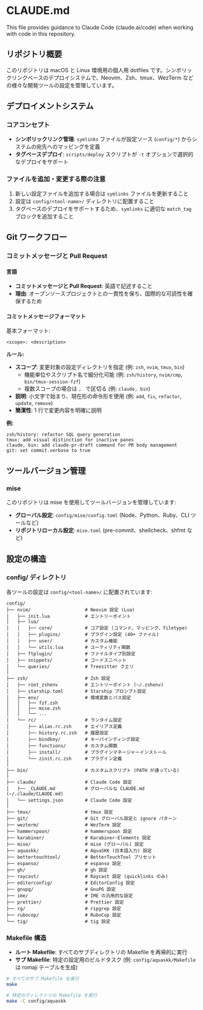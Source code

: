 # CLAUDE.md

This file provides guidance to Claude Code (claude.ai/code) when working with code in this repository.

## リポジトリ概要

このリポジトリは macOS と Linux 環境用の個人用 dotfiles です。シンボリックリンクベースのデプロイシステムで、Neovim、Zsh、tmux、WezTerm などの様々な開発ツールの設定を管理しています。

## デプロイメントシステム

### コアコンセプト

- **シンボリックリンク管理**: `symlinks` ファイルが設定ソース (`config/*`) からシステムの宛先へのマッピングを定義
- **タグベースデプロイ**: `scripts/deploy` スクリプトが `-t` オプションで選択的なデプロイをサポート

### ファイルを追加・変更する際の注意

1. 新しい設定ファイルを追加する場合は `symlinks` ファイルを更新すること
2. 設定は `config/<tool-name>/` ディレクトリに配置すること
3. タグベースのデプロイをサポートするため、`symlinks` に適切な `match_tag` ブロックを追加すること

## Git ワークフロー

### コミットメッセージと Pull Request

#### 言語

- **コミットメッセージと Pull Request**: 英語で記述すること
- **理由**: オープンソースプロジェクトとの一貫性を保ち、国際的な可読性を確保するため

#### コミットメッセージフォーマット

基本フォーマット:
```
<scope>: <description>
```

**ルール:**
- **スコープ**: 変更対象の設定ディレクトリを指定 (例: `zsh`, `nvim`, `tmux`, `bin`)
  - 機能単位やスクリプト名で細分化可能 (例: `zsh/history`, `nvim/cmp`, `bin/tmux-session-fzf`)
  - 複数スコープの場合は `, ` で区切る (例: `claude, bin`)
- **説明**: 小文字で始まり、現在形の命令形を使用 (例: `add`, `fix`, `refactor`, `update`, `remove`)
- **簡潔性**: 1 行で変更内容を明確に説明

**例:**
```
zsh/history: refactor SQL query generation
tmux: add visual distinction for inactive panes
claude, bin: add claude-pr-draft command for PR body management
git: set commit.verbose to true
```

## ツールバージョン管理

### mise

このリポジトリは mise を使用してツールバージョンを管理しています:

- **グローバル設定**: `config/mise/config.toml` (Node、Python、Ruby、CLI ツールなど)
- **リポジトリローカル設定**: `mise.toml` (pre-commit、shellcheck、shfmt など)

## 設定の構造

### config/ ディレクトリ

各ツールの設定は `config/<tool-name>/` に配置されています:

```
config/
├── nvim/                    # Neovim 設定 (Lua)
│   ├── init.lua             # エントリーポイント
│   ├── lua/
│   │   ├── core/            # コア設定 (コマンド、マッピング、filetype)
│   │   ├── plugins/         # プラグイン設定 (40+ ファイル)
│   │   ├── user/            # カスタム機能
│   │   └── utils.lua        # ユーティリティ関数
│   ├── ftplugin/            # ファイルタイプ別設定
│   ├── snippets/            # コードスニペット
│   └── queries/             # Treesitter クエリ
│
├── zsh/                     # Zsh 設定
│   ├── root_zshenv          # エントリーポイント (~/.zshenv)
│   ├── starship.toml        # Starship プロンプト設定
│   ├── env/                 # 環境変数とパス設定
│   │   ├── fzf.zsh
│   │   ├── mise.zsh
│   │   └── ...
│   └── rc/                  # ランタイム設定
│       ├── alias.rc.zsh     # エイリアス定義
│       ├── history.rc.zsh   # 履歴設定
│       ├── bindkey/         # キーバインディング設定
│       ├── functions/       # カスタム関数
│       ├── install/         # プラグインマネージャーインストール
│       └── zinit.rc.zsh     # プラグイン定義
│
├── bin/                     # カスタムスクリプト (PATH が通っている)
│
├── claude/                  # Claude Code 設定
│   ├── _CLAUDE.md           # グローバルな CLAUDE.md (~/.claude/CLAUDE.md)
│   └── settings.json        # Claude Code 設定
│
├── tmux/                    # tmux 設定
├── git/                     # Git グローバル設定と ignore パターン
├── wezterm/                 # WezTerm 設定
├── hammerspoon/             # hammerspoon 設定
├── karabiner/               # Karabiner-Elements 設定
├── mise/                    # mise (グローバル) 設定
├── aquaskk/                 # AquaSKK (日本語入力) 設定
├── bettertouchtool/         # BetterTouchTool プリセット
├── espanso/                 # espanso 設定
├── gh/                      # gh 設定
├── raycast/                 # Raycast 設定 (quicklinks のみ)
├── editorconfig/            # EditorConfig 設定
├── gnupg/                   # GnuPG 設定
├── ime/                     # IME の汎用的な設定
├── prettier/                # Prettier 設定
├── rg/                      # ripgrep 設定
├── rubocop/                 # RuboCop 設定
└── tig/                     # tig 設定
```

### Makefile 構造

- **ルート Makefile**: すべてのサブディレクトリの Makefile を再帰的に実行
- **サブ Makefile**: 特定の設定用のビルドタスク (例: `config/aquaskk/Makefile` は romaji テーブルを生成)

```bash
# すべてのサブ Makefile を実行
make

# 特定のディレクトリの Makefile を実行
make -C config/aquaskk
```
